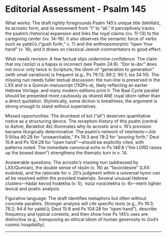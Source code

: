 # Editorial Assessment - Psalm 145

What works: The draft rightly foregrounds Psalm 145’s unique title (tehillah), its acrostic form, and its movement from “I” to “all.” It perceptively tracks the psalm’s rhetorical expansion and links the royal claims (vv. 11–13) to the caregiving center (vv. 14–16). It also observes the semantic force of verbs such as yabbīʿū (“gush forth,” v. 7) and the anthropomorphic “open Your hand” (v. 16), and it draws on classical Jewish commentators to good effect.

What needs revision: A few factual slips undermine confidence. The claim that עֱזוּז (ʿezūz) is a hapax is incorrect (see Psalm 24:8). “Dor le-dor” does not occur only twice in Scripture; the idiom of “generation to generation” (with small variations) is frequent (e.g., Ps 79:13; 89:2; 90:1; Isa 34:10). The missing nun needs fuller textual discussion: the nun-line is preserved in the LXX and in a Qumran manuscript (11QPs-a), likely reflecting an earlier Hebrew Vorlage, and many modern editions print it. The Baal Cycle parallel should be presented more cautiously as shared ANE royal idiom rather than a direct quotation. Stylistically, some diction is breathless; the argument is strong enough to stand without superlatives.

Missed opportunities: The drumbeat of kol (“all”) deserves quantitative notice as a structuring device. The reception-history of this psalm (central to Ashrei, Berakhot 4b) illuminates why its acrostic and v. 16’s provision became liturgically determinative. The psalm’s network of intertexts—Job 5:9/Isa 40:28 for “unsearchable,” Ps 19:3 and 78:2 for “pouring forth,” Deut 15:8 and Ps 104:28 for “open hand”—should be explicitly cited, with patterns noted. The immediate canonical echo in Ps 146:8 (“the LORD raises up the bowed down”) strengthens the thematic turn in v. 14.

Answerable questions: The acrostic’s missing nun (addressed by LXX/Qumran), the double sense of rāṣōn (v. 16) as “favor/desire” (LXX: eudokia), and the rationale for v. 20’s judgment within a universal hymn can all be resolved within the provided materials. Several unusual Hebrew clusters—hădar kevod hodekha (v. 5), ʿezūz noraʾotekha (v. 6)—merit tighter lexical and poetic analysis.

Figurative language: The draft identifies metaphors but often without concrete parallels. Stronger analysis will cite specific texts (e.g., Ps 19:3; 78:2; 94:4 for yabbīʿū; Deut 15:8 and Ps 104:28 for “open hand”), describe frequency and typical contexts, and then show how Ps 145’s uses are distinctive (e.g., transposing an ethical idiom of human generosity to God’s cosmic hospitality).

---